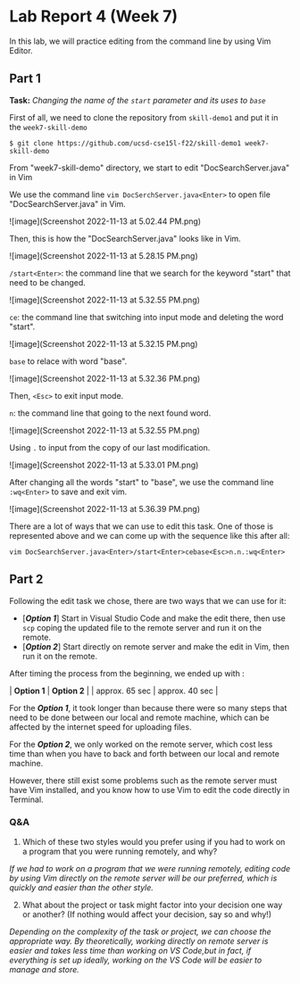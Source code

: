 # Lab Report 4 (Week 7)

In this lab, we will practice editing from the command line by using Vim Editor.

## Part 1

**Task:** *Changing the name of the `start` parameter and its uses to `base`*

First of all, we need to clone the repository from `skill-demo1` and put it in the `week7-skill-demo`

`$ git clone https://github.com/ucsd-cse15l-f22/skill-demo1 week7-skill-demo`

From "week7-skill-demo" directory, we start to edit "DocSearchServer.java" in Vim

We use the command line `vim DocSerchServer.java<Enter>` to open file "DocSearchServer.java" in Vim. 

![image](Screenshot 2022-11-13 at 5.02.44 PM.png)

Then, this is how the "DocSearchServer.java" looks like in Vim.

![image](Screenshot 2022-11-13 at 5.28.15 PM.png)

`/start<Enter>`: the command line that we search for the keyword "start" that need to be changed.

![image](Screenshot 2022-11-13 at 5.32.55 PM.png)

`ce`: the command line that switching into input mode and deleting the word "start".

![image](Screenshot 2022-11-13 at 5.32.15 PM.png)

`base` to relace with word "base".

![image](Screenshot 2022-11-13 at 5.32.36 PM.png)

Then, `<Esc>` to exit input mode.

`n`: the command line that going to the next found word.

![image](Screenshot 2022-11-13 at 5.32.55 PM.png)

Using `.` to input from the copy of our last modification.

![image](Screenshot 2022-11-13 at 5.33.01 PM.png)

After changing all the words "start" to "base", we use the command line `:wq<Enter>` to save and exit vim.

![image](Screenshot 2022-11-13 at 5.36.39 PM.png)

There are a lot of ways that we can use to edit this task. One of those is represented above and we can come up with the sequence like this after all:

`vim DocSearchServer.java<Enter>/start<Enter>cebase<Esc>n.n.:wq<Enter>`

## Part 2

Following the edit task we chose, there are two ways that we can use for it:

- [***Option 1***] Start in Visual Studio Code and make the edit there, then use `scp` coping the updated file to the remote server and run it on the remote.
- [***Option 2***] Start directly on remote server and make the edit in Vim, then run it on the remote.

After timing the process from the beginning, we ended up with :

| **Option 1** | **Option 2** |
| approx. 65 sec | approx. 40 sec |

For the ***Option 1***, it took longer than because there were so many steps that need to be done between our local and remote machine, which can be affected by the internet speed for uploading files.

For the ***Option 2***, we only worked on the remote server, which cost less time than when you have to back and forth between our local and remote machine.

However, there still exist some problems such as the remote server must have Vim installed, and you know how to use Vim to edit the code directly in Terminal.

### Q&A
1) Which of these two styles would you prefer using if you had to work on a program that you were running remotely, and why?

*If we had to work on a program that we were running remotely, editing code by using Vim directly on the remote server will be our preferred, which is quickly and easier than the other style.*

2) What about the project or task might factor into your decision one way or another? (If nothing would affect your decision, say so and why!)

*Depending on the complexity of the task or project, we can choose the appropriate way. By theoretically, working directly on remote server is easier and takes less time than working on VS Code,but in fact, if everything is set up ideally, working on the VS Code will be easier to manage and store.*






